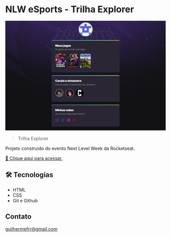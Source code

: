 # NLW eSports - Trilha Explorer

![preview](./.github/preview.png)

> Trilha Explorer

Projeto construido do evento Next Level Week da Rocketseat.

[🔗 Clique aqui para acessar.](https://guilhermefrr.github.io/nlw-esports-explorer)

## 🛠️ Tecnologias

- HTML
- CSS
- Git e Github

## Contato

guilhermefrr@gmail.com